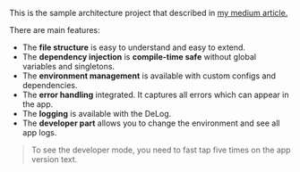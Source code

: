 This is the sample architecture project that described in [my medium article.](https://medium.com/@kirsapps/my-vision-of-flutter-app-architecture-a80fd8824568)

There are main features:
* The **file structure** is easy to understand and easy to extend.
* The **dependency injection** is **compile-time safe** without global variables and singletons.
* The **environment management** is available with custom configs and dependencies.
* The **error handling** integrated. It captures all errors which can appear in the app.
* The **logging** is available with the DeLog.
* The **developer part** allows you to change the environment and see all app logs. 
> To see the developer mode, you need to fast tap five times on the app version text.